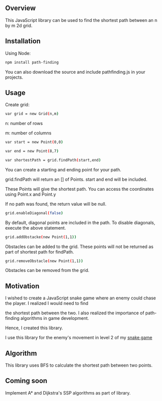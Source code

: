 ## Overview

This JavaScript library can be used to find the shortest path between an n by m 2d grid. 


## Installation

Using Node:

```sh
npm install path-finding
```

You can also download the source and include pathfinding.js in your projects.

## Usage

Create grid: 

```sh
var grid = new Grid(n,m)
```

n: number of rows

m: number of columns

```sh
var start = new Point(0,0)

var end = new Point(8,7)

var shortestPath = grid.findPath(start,end)
```

You can create a starting and ending point for your path.

grid.findPath will return an [] of Points. start and end will be included. 

These Points will give the shortest path. You can access the coordinates using Point.x and Point.y

If no path was found, the return value will be null.

```sh
grid.enableDiagonal(false)
```

By default, diagonal points are included in the path. To disable diagonals, execute the above statement.

```sh
grid.addObstacke(new Point(1,1))
```

Obstacles can be added to the grid. These points will not be returned as part of shortest path for findPath.

```sh
grid.removeObstacle(new Point(1,1))
```

Obstacles can be removed from the grid. 

## Motivation

I wished to create a JavaScript snake game where an enemy could chase the player. I realized I would need to find

the shortest path between the two. I also realized the importance of path-finding algorithms in game development.

Hence, I created this library.

I use this library for the enemy's movement in level 2 of my [snake game](https://dhivognani.github.io/games/snake/snake.html)

## Algorithm

This library uses BFS to calculate the shortest path between two points.

## Coming soon

Implement A* and Dijkstra's SSP algorithms as part of library.
